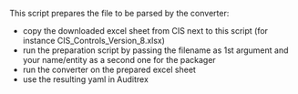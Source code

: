 This script prepares the file to be parsed by the converter:

- copy the downloaded excel sheet from CIS next to this script (for instance CIS_Controls_Version_8.xlsx)
- run the preparation script by passing the filename as 1st argument and your name/entity as a second one for the packager
- run the converter on the prepared excel sheet
- use the resulting yaml in Auditrex